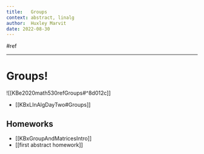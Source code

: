 ```yaml
---
title:   Groups
context: abstract, linalg
author:  Huxley Marvit
date: 2022-08-30
---
```


#ref

***

# Groups!

![[KBe2020math530refGroups#^8d012c]] 
- [[KBxLInAlgDayTwo#Groups]]

## Homeworks
- [[KBxGroupAndMatricesIntro]]
- [[first abstract homework]]
